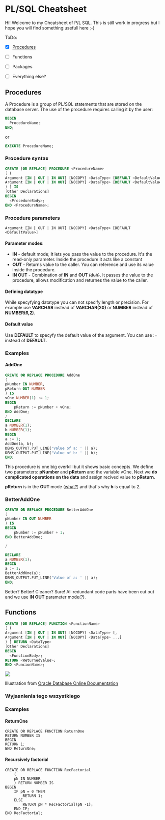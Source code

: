 # PL/SQL Cheatsheet
Hi! Welcome to my Cheatsheet of P/L SQL. This is still work in progress but I hope you will find something usefull here ;-)

ToDo:
- [X] [Procedures](#Procedures)
- [ ] Functions
- [ ] Packages
- [ ] Everything else?


## Procedures
A Procedure is a group of PL/SQL statements that are stored on the database server. The use of the procedure requires calling it by the user:
```SQL
BEGIN
  ProcedureName;
END;
```
or
```SQL
EXECUTE ProcedureName;
```
### Procedure syntax
```SQL
CREATE [OR REPLACE] PROCEDURE <ProcedureName> 
[ (
Argument [IN | OUT | IN OUT] [NOCOPY] <DataType> [DEFAULT <DefaultValue>] [,
Argument [IN | OUT | IN OUT] [NOCOPY] <DataType> [DEFAULT <DefaultValue>] ...]
) ] IS
[Other Declarations]
BEGIN
  <ProcedureBody>;
END <ProcedureName>;
```
### Procedure parameters
```
Argument [IN | OUT | IN OUT] [NOCOPY] <DataType> [DEFAULT <DefaultValue>]
```
#### Parameter modes:
- **IN** - default mode; It lets you pass the value to the procedure. It's the read-only parameter. Inside the procedure it acts like a constant
- **OUT** - Returns value to the caller. You can reference and use its value inside the procedure.
- **IN OUT** - Combination of **IN** and **OUT** ~~(duh)~~. It passes the value to the procedure, allows modification and returnes the value to the caller.
<!-- NO COPY -->
#### Defining datatype

While specyfying datatype you can not specify length or precision. For example use **VARCHAR** instead of **VARCHAR(20)** or **NUMBER** instead of **NUMBER(6,2)**.

#### Default value
Use **DEFAULT** to specyfy the default value of the argument. You can use := instead of **DEFAULT**.

### Examples
#### AddOne

```SQL
CREATE OR REPLACE PROCEDURE AddOne
(
pNumber IN NUMBER,
pReturn OUT NUMBER
) IS
vOne NUMBER(1) := 1;
BEGIN
    pReturn := pNumber + vOne;
END AddOne;
/
DECLARE
a NUMBER(1);
b NUMBER(1);
BEGIN
a := 1;
AddOne(a, b);
DBMS_OUTPUT.PUT_LINE('Value of a: ' || a);
DBMS_OUTPUT.PUT_LINE('Value of b: ' || b);
END;
```
This procedure is one big overkill but it shows basic concepts.
We define two parameters: **pNumber** and **pReturn** and the variable vOne.
Next we **do complicated operations on the data** and assign recived value to **pReturn**.

**pReturn** is in the **OUT** mode ([what?](#Parameter-modes)) and that's why **b** is equal to 2.

### BetterAddOne
```SQL
CREATE OR REPLACE PROCEDURE BetterAddOne
(
pNumber IN OUT NUMBER
) IS
BEGIN
    pNumber := pNumber + 1;
END BetterAddOne;

/

DECLARE
a NUMBER(1);
BEGIN
a := 1;
BetterAddOne(a);
DBMS_OUTPUT.PUT_LINE('Value of a: ' || a);
END;
```
Better? Better! Cleaner? Sure!
All redundant code parts have been cut out and we use **IN OUT** parameter mode([?](#Parameter-modes)).


## Functions
```SQL
CREATE [OR REPLACE] FUNCTION <FunctionName>
[ (
Argument [IN | OUT | IN OUT] [NOCOPY] <DataType> [,
Argument [IN | OUT | IN OUT] [NOCOPY] <DataType> ...]
) ] RETURN <DataType>
[Other Declarations]
BEGIN
  <FunctionBody>;
RETURN <ReturnedValue>;
END <FuncionName>;
```
![](https://docs.oracle.com/cd/B19306_01/server.102/b14200/img/create_function.gif)

Illustration from [Oracle Database Online Documentation](https://docs.oracle.com/cd/B19306_01/server.102/b14200/statements_5009.htm)
### Wyjasnienia tego wszystkiego

### Examples
#### ReturnOne
```
CREATE OR REPLACE FUNCTION ReturnOne
RETURN NUMBER IS
BEGIN
RETURN 1;
END ReturnOne;

```
#### Recursively factorial
```
CREATE OR REPLACE FUNCTION RecFactorial
    (
    pN IN NUMBER
    ) RETURN NUMBER IS
BEGIN
    IF pN = 0 THEN
        RETURN 1;
    ELSE
        RETURN pN * RecFactorial(pN -1);
    END IF;
END RecFactorial;
```
